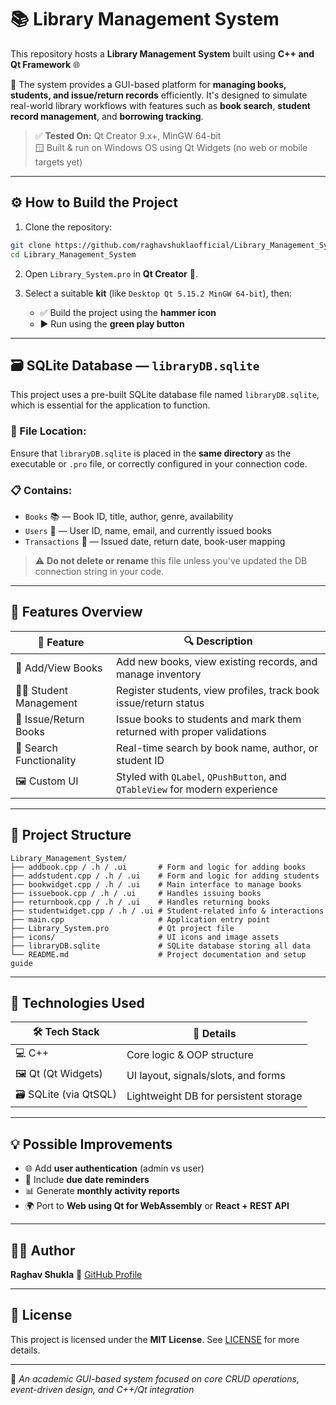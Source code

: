 # 📚 Library Management System

This repository hosts a **Library Management System** built using **C++ and Qt Framework** 🌐

📖 The system provides a GUI-based platform for **managing books, students, and issue/return records** efficiently. It's designed to simulate real-world library workflows with features such as **book search**, **student record management**, and **borrowing tracking**.

> ✅ **Tested On:** Qt Creator 9.x+, MinGW 64-bit  
> 🪟 Built & run on Windows OS using Qt Widgets (no web or mobile targets yet)

---

## ⚙️ How to Build the Project

1. Clone the repository:
```bash
git clone https://github.com/raghavshuklaofficial/Library_Management_System.git
cd Library_Management_System
````

2. Open `Library_System.pro` in **Qt Creator** 📐.

3. Select a suitable **kit** (like `Desktop Qt 5.15.2 MinGW 64-bit`), then:

   * ✅ Build the project using the **hammer icon**
   * ▶️ Run using the **green play button**

---

## 🗃️ SQLite Database — `libraryDB.sqlite`

This project uses a pre-built SQLite database file named `libraryDB.sqlite`, which is essential for the application to function.

### 📂 File Location:

Ensure that `libraryDB.sqlite` is placed in the **same directory** as the executable or `.pro` file, or correctly configured in your connection code.

### 📋 Contains:

* `Books` 📚 — Book ID, title, author, genre, availability
* `Users` 👥 — User ID, name, email, and currently issued books
* `Transactions` 🔁 — Issued date, return date, book-user mapping

> ⚠️ **Do not delete or rename** this file unless you've updated the DB connection string in your code.

---

## 🧩 Features Overview

| 📌 **Feature**           | 🔍 **Description**                                                          |
| ------------------------ | --------------------------------------------------------------------------- |
| 📖 Add/View Books        | Add new books, view existing records, and manage inventory                  |
| 👨‍🎓 Student Management | Register students, view profiles, track book issue/return status            |
| 🔄 Issue/Return Books    | Issue books to students and mark them returned with proper validations      |
| 🧾 Search Functionality  | Real-time search by book name, author, or student ID                        |
| 🖼️ Custom UI            | Styled with `QLabel`, `QPushButton`, and `QTableView` for modern experience |

---

## 📁 Project Structure

```plaintext
Library_Management_System/
├── addbook.cpp / .h / .ui       # Form and logic for adding books
├── addstudent.cpp / .h / .ui    # Form and logic for adding students
├── bookwidget.cpp / .h / .ui    # Main interface to manage books
├── issuebook.cpp / .h / .ui     # Handles issuing books
├── returnbook.cpp / .h / .ui    # Handles returning books
├── studentwidget.cpp / .h / .ui # Student-related info & interactions
├── main.cpp                     # Application entry point
├── Library_System.pro           # Qt project file
├── icons/                       # UI icons and image assets
├── libraryDB.sqlite             # SQLite database storing all data
└── README.md                    # Project documentation and setup guide
```

---

## 🧠 Technologies Used

| 🛠️ **Tech Stack**     | 🌟 **Details**                        |
| ---------------------- | ------------------------------------- |
| 💻 C++                 | Core logic & OOP structure            |
| 🖼️ Qt (Qt Widgets)    | UI layout, signals/slots, and forms   |
| 🗃️ SQLite (via QtSQL) | Lightweight DB for persistent storage |

---

## 💡 Possible Improvements

* 🌐 Add **user authentication** (admin vs user)
* 🔔 Include **due date reminders**
* 📊 Generate **monthly activity reports**
* 🌍 Port to **Web using Qt for WebAssembly** or **React + REST API**

---

## 👨‍💻 Author

**Raghav Shukla**
🔗 [GitHub Profile](https://github.com/raghavshuklaofficial)

---

## 📄 License

This project is licensed under the **MIT License**. See [LICENSE](https://github.com/raghavshuklaofficial/Library_Management_System/blob/main/License) for more details.

---

📌 *An academic GUI-based system focused on core CRUD operations, event-driven design, and C++/Qt integration*

```
